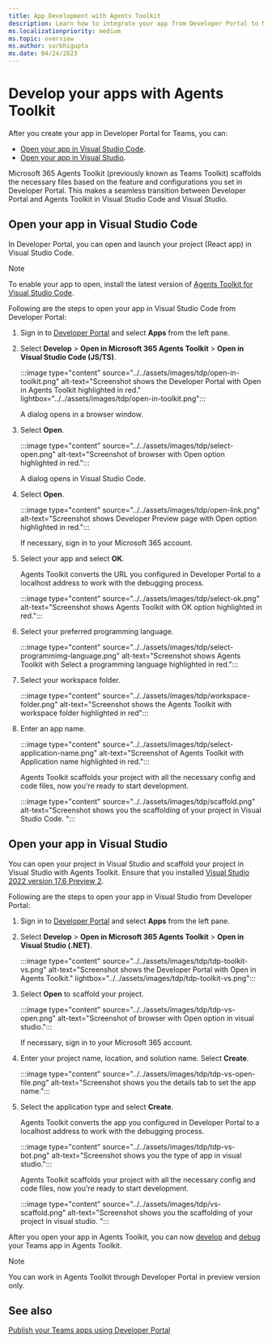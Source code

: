 ```yaml
---
title: App Development with Agents Toolkit
description: Learn how to integrate your app from Developer Portal to Microsoft 365 Agents Toolkit in Microsoft Visual Studio Code and Visual Studio.
ms.localizationpriority: medium
ms.topic: overview
ms.author: surbhigupta
ms.date: 04/24/2023
---
```


# Develop your apps with Agents Toolkit

After you create your app in Developer Portal for Teams, you can:

* [Open your app in Visual Studio Code](#open-your-app-in-visual-studio-code).
* [Open your app in Visual Studio](#open-your-app-in-visual-studio).

Microsoft 365 Agents Toolkit (previously known as Teams Toolkit) scaffolds the necessary files based on the feature and configurations you set in Developer Portal. This makes a seamless transition between Developer Portal and Agents Toolkit in Visual Studio Code and Visual Studio.

## Open your app in Visual Studio Code

In Developer Portal, you can open and launch your project (React app) in Visual Studio Code.

> [!NOTE]
> To enable your app to open, install the latest version of [Agents Toolkit for Visual Studio Code](../../toolkit/install-Teams-Toolkit.md).

Following are the steps to open your app in Visual Studio Code from Developer Portal:

1. Sign in to [Developer Portal](https://dev.teams.microsoft.com) and select **Apps** from the left pane.
1. Select **Develop** > **Open in Microsoft 365 Agents Toolkit** > **Open in Visual Studio Code (JS/TS)**.

    :::image type="content" source="../../assets/images/tdp/open-in-toolkit.png" alt-text="Screenshot shows the Developer Portal with Open in Agents Toolkit highlighted in red." lightbox="../../assets/images/tdp/open-in-toolkit.png":::

    A dialog opens in a browser window.

1. Select **Open**.

    :::image type="content" source="../../assets/images/tdp/select-open.png" alt-text="Screenshot of browser with Open option highlighted in red.":::

    A dialog opens in Visual Studio Code.

1. Select **Open**.

    :::image type="content" source="../../assets/images/tdp/open-link.png" alt-text="Screenshot shows Developer Preview page with Open option highlighted in red.":::

   If necessary, sign in to your Microsoft 365 account.

1. Select your app and select **OK**.

   Agents Toolkit converts the URL you configured in Developer Portal to a localhost address to work with the debugging process.

    :::image type="content" source="../../assets/images/tdp/select-ok.png" alt-text="Screenshot shows Agents Toolkit with OK option highlighted in red.":::

1. Select your preferred programming language.

    :::image type="content" source="../../assets/images/tdp/select-programmimg-language.png" alt-text="Screenshot shows Agents Toolkit with Select a programming language highlighted in red.":::

1. Select your workspace folder.

    :::image type="content" source="../../assets/images/tdp/workspace-folder.png" alt-text="Screenshot shows the Agents Toolkit with workspace folder highlighted in red":::

1. Enter an app name.

    :::image type="content" source="../../assets/images/tdp/select-application-name.png" alt-text="Screenshot of Agents Toolkit with Application name highlighted in red.":::

   Agents Toolkit scaffolds your project with all the necessary config and code files, now you're ready to start development.

    :::image type="content" source="../../assets/images/tdp/scaffold.png" alt-text="Screenshot shows you the scaffolding of your project in Visual Studio Code. ":::

## Open your app in Visual Studio

You can open your project in Visual Studio and scaffold your project in Visual Studio with Agents Toolkit. Ensure that you installed [Visual Studio 2022 version 17.6 Preview 2](/visualstudio/releases/2022/release-notes-preview#17.6.0-pre.2.0).

Following are the steps to open your app in Visual Studio from Developer Portal:

1. Sign in to [Developer Portal](https://dev.teams.microsoft.com) and select **Apps** from the left pane.
1. Select **Develop** > **Open in Microsoft 365 Agents Toolkit** > **Open in Visual Studio (.NET)**.

    :::image type="content" source="../../assets/images/tdp/tdp-toolkit-vs.png" alt-text="Screenshot shows the Developer Portal with Open in Agents Toolkit." lightbox="../../assets/images/tdp/tdp-toolkit-vs.png":::

1. Select **Open** to scaffold your project.

    :::image type="content" source="../../assets/images/tdp/tdp-vs-open.png" alt-text="Screenshot of browser with Open option in visual studio.":::

   If necessary, sign in to your Microsoft 365 account.

1. Enter your project name, location, and solution name. Select **Create**.

    :::image type="content" source="../../assets/images/tdp/tdp-vs-open-file.png" alt-text="Screenshot shows you the details tab to set the app name.":::

1. Select the application type and select **Create**.

   Agents Toolkit converts the app you configured in Developer Portal to a localhost address to work with the debugging process.

    :::image type="content" source="../../assets/images/tdp/tdp-vs-bot.png" alt-text="Screenshot shows you the type of app in visual studio.":::

   Agents Toolkit scaffolds your project with all the necessary config and code files, now you're ready to start development.

    :::image type="content" source="../../assets/images/tdp/vs-scaffold.png" alt-text="Screenshot shows you the scaffolding of your project in visual studio. ":::

After you open your app in Agents Toolkit, you can now [develop](/microsoftteams/platform/toolkit/teamsfx-multi-env) and [debug](../../toolkit/debug-overview.md) your Teams app in Agents Toolkit.

  > [!NOTE]
  > You can work in Agents Toolkit through Developer Portal in preview version only.

## See also

[Publish your Teams apps using Developer Portal](../../toolkit/publish-your-teams-apps-using-developer-portal.md)
